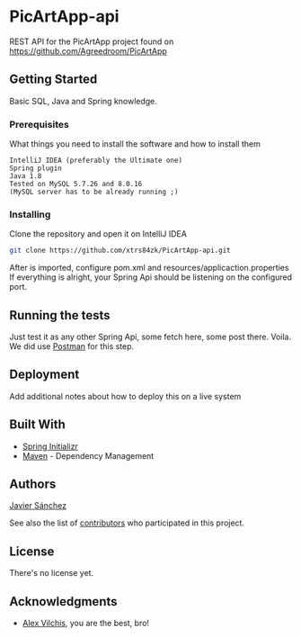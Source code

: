 # PicArtApp-api
REST API for the PicArtApp project found on https://github.com/Agreedroom/PicArtApp 

## Getting Started
Basic SQL, Java and Spring knowledge.

### Prerequisites

What things you need to install the software and how to install them

```
IntelliJ IDEA (preferably the Ultimate one)
Spring plugin
Java 1.8
Tested on MySQL 5.7.26 and 8.0.16
(MySQL server has to be already running ;)
```

### Installing

Clone the repository and open it on IntelliJ IDEA

```bash
git clone https://github.com/xtrs84zk/PicArtApp-api.git
```

After is imported, configure pom.xml and resources/applicaction.properties
If everything is alright, your Spring Api should be listening on the configured port.

## Running the tests

Just test it as any other Spring Api, some fetch here, some post there. Voila.
We did use [Postman](https://www.getpostman.com) for this step.
## Deployment

Add additional notes about how to deploy this on a live system

## Built With

* [Spring Initializr](https://start.spring.io) 
* [Maven](https://maven.apache.org/) - Dependency Management

## Authors
[Javier Sánchez](https://github.com/xtrs84zk)

See also the list of [contributors](https://github.com/xtrs84zk/PicArtApp-api/graphs/contributors) who participated in this project.

## License

There's no license yet.

## Acknowledgments

* [Alex Vilchis](https://github.com/alexrv99), you are the best, bro!